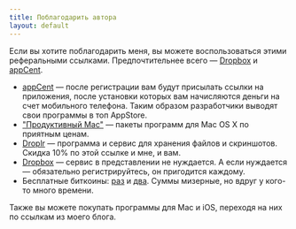 ```yaml
---
title: Поблагодарить автора
layout: default
---
```


Если вы хотите поблагодарить меня, вы можете воспользоваться этими реферальными ссылками. Предпочтительнее всего — [Dropbox](https://db.tt/RBkbth7p) и [appCent](http://appinday.ru/refi4biz).

- [appCent](http://appinday.ru/refi4biz) — после регистрации вам будут присылать ссылки на приложения, после установки которых вам начисляются деньги на счет мобильного телефона. Таким образом разработчики выводят свои программы в топ AppStore.
- ["Продуктивный Mac"](http://www.productivemacs.com/a/375473) — пакеты программ для Mac OS X по приятным ценам.
- [Droplr](https://droplr.com/join/d/HtazcU6Q) — программа и сервис для хранения файлов и скриншотов. Скидка 10% по этой ссылке и мне, и вам.
- [Dropbox](https://db.tt/RBkbth7p) — сервис в представлении не нуждается. А если нуждается — обязательно регистрируйтесь, он пригодится каждому.
- Бесплатные биткоины: [раз](https://coinad.com/?r=NK28VEN3JDKP1BY) и [два](http://freebitco.in/?r=166226). Суммы мизерные, но вдруг у кого-то много времени.

Также вы можете покупать программы для Mac и iOS, переходя на них по ссылкам из моего блога.